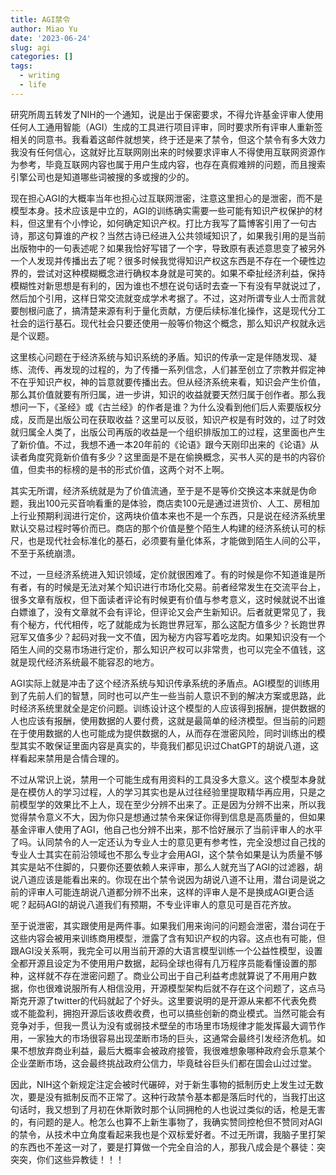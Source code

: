 ```yaml
---
title: AGI禁令
author: Miao Yu
date: '2023-06-24'
slug: agi
categories: []
tags:
  - writing
  - life
---
```


研究所周五转发了NIH的一个通知，说是出于保密要求，不得允许基金评审人使用任何人工通用智能（AGI）生成的工具进行项目评审，同时要求所有评审人重新签相关的同意书。我看着这邮件就想笑，终于还是来了禁令，但这个禁令有多大效力我没有任何信心，这就好比互联网刚出来的时候要求评审人不得使用互联网资源作为参考，毕竟互联网内容也属于用户生成内容，也存在真假难辨的问题，而且搜索引擎公司也是知道哪些词被搜的多或搜的少的。

现在担心AGI的大概率当年也担心过互联网泄密，注意这里担心的是泄密，而不是模型本身。技术应该是中立的，AGI的训练确实需要一些可能有知识产权保护的材料，但这里有个小悖论，如何确定知识产权。打比方我写了篇博客引用了一句古诗，那这句算谁的产权？当然古诗已经进入公共领域知识了，如果我引用的是当前出版物中的一句表述呢？如果我恰好写错了一个字，导致原有表述意思变了被另外一个人发现并传播出去了呢？很多时候我觉得知识产权这东西是不存在一个硬性边界的，尝试对这种模糊概念进行确权本身就是可笑的。如果不牵扯经济利益，保持模糊性对新思想是有利的，因为谁也不想在说句话时去查一下有没有早就说过了，然后加个引用，这样日常交流就变成学术考据了。不过，这对所谓专业人士而言就要刨根问底了，搞清楚来源有利于量化贡献，方便后续标准化操作，这是现代分工社会的运行基石。现代社会只要还使用一般等价物这个概念，那么知识产权就永远是个议题。

这里核心问题在于经济系统与知识系统的矛盾。知识的传承一定是伴随发现、凝练、流传、再发现的过程的，为了传播一系列信念，人们甚至创立了宗教并假定神不在乎知识产权，神的旨意就要传播出去。但从经济系统来看，知识会产生价值，那么其价值就要有所归属，进一步讲，知识的收益就要天然归属于创作者。那么我想问一下，《圣经》或《古兰经》的作者是谁？为什么没看到他们后人索要版权分成，反而是出版公司在获取收益？这里可以反驳，知识产权是有时效的，过了时效就归属全人类了，出版公司再版的收益是一个组织排版加工的过程，这里面也产生了新价值。不过，我想不通一本20年前的《论语》跟今天刚印出来的《论语》从读者角度究竟新价值有多少？这里面是不是在偷换概念，买书人买的是书的内容价值，但卖书的标榜的是书的形式价值，这两个对不上啊。

其实无所谓，经济系统就是为了价值流通，至于是不是等价交换这本来就是伪命题，我出100元买音响看重的是体验，商店卖100元是通过进货价、人工、房租加上行业预期利润进行定价，这两块价值本来也不是一个东西，只是说在经济系统里默认交易过程时等价而已。商店的那个价值是整个陌生人构建的经济系统认可的标尺，也是现代社会标准化的基石，必须要有量化体系，才能做到陌生人间的公平，不至于系统崩溃。

不过，一旦经济系统进入知识领域，定价就很困难了。有的时候是你不知道谁是所有者，有的时候是无法对某个知识进行市场化交易。前者经常发生在交流平台上，很多文章有版权，但下面读者评论有时候更有价值与参考意义，这时候就说不出谁白嫖谁了，没有文章就不会有评论，但评论又会产生新知识。后者就更常见了，我有个秘方，代代相传，吃了就能成为长跑世界冠军，那么这配方值多少？长跑世界冠军又值多少？起码对我一文不值，因为秘方内容写着吃龙肉。如果知识没有一个陌生人间的交易市场进行定价，那么知识产权可以非常贵，也可以完全不值钱，这就是现代经济系统最不能容忍的地方。

AGI实际上就是冲击了这个经济系统与知识传承系统的矛盾点。AGI模型的训练用到了先前人们的智慧，同时也可以产生一些当前人意识不到的解决方案或思路，此时经济系统里就全是定价问题。训练设计这个模型的人应该得到报酬，提供数据的人也应该有报酬，使用数据的人要付费，这就是最简单的经济模型。但当前的问题在于使用数据的人也可能成为提供数据的人，从而存在泄密风险，同时训练出的模型其实不敢保证里面内容是真实的，毕竟我们都见识过ChatGPT的胡说八道，这样看起来禁用是合情合理的。

不过从常识上说，禁用一个可能生成有用资料的工具没多大意义。这个模型本身就是在模仿人的学习过程，人的学习其实也是从过往经验里提取精华再应用，只是之前模型学的效果比不上人，现在至少分辨不出来了。正是因为分辨不出来，所以我觉得禁令意义不大，因为你只是想通过禁令来保证你得到信息是高质量的，但如果基金评审人使用了AGI，他自己也分辨不出来，那不恰好展示了当前评审人的水平了吗。认同禁令的人一定还认为专业人士的意见更有参考性，完全没想过自己找的专业人士其实在前沿领域也不那么专业才会用AGI，这个禁令如果是认为质量不够其实是站不住脚的，只要你还要依赖人来评审，那么人就充当了AGI的过滤器，胡说八道应该是能看出来的。你现在出个禁令说因为胡说八道不让用，潜台词是说之前的评审人可能连胡说八道都分辨不出来，这样的评审人是不是换成AGI更合适呢？起码AGI的胡说八道我们有预期，不专业评审人的意见可是百花齐放。

至于说泄密，其实跟使用是两件事。如果我们用来询问的问题会泄密，潜台词在于这些内容会被用来训练商用模型，泄露了含有知识产权的内容。这点也有可能，但跟AGI没关系啊，我完全可以用当前开源的大语言模型训练一个公益性模型，设置全都开源且设定为不使用用户数据，起码全球也得有几万程序员能看懂设置的那种，这样就不存在泄密问题了。商业公司出于自己利益考虑就算说了不用用户数据，你也很难说服所有人相信没用，开源模型架构后就不存在这个问题了，这点马斯克开源了twitter的代码就起了个好头。这里要说明的是开源从来都不代表免费或不能盈利，拥抱开源后该收费收费，也可以搞些创新的商业模式。当然可能会有竞争对手，但我一贯认为没有或弱技术壁垒的市场里市场规律才能发挥最大调节作用，一家独大的市场很容易出现垄断市场的巨头，这通常会最终引发经济危机。如果不想放弃商业利益，最后大概率会被政府接管，我很难想象哪种政府会乐意某个企业垄断市场，这会最终挑战政府公信力，毕竟硅谷巨头们都在国会山过过堂。

因此，NIH这个新规定注定会被时代碾碎，对于新生事物的抵制历史上发生过无数次，要是没有抵制反而不正常了。这种行政禁令基本都是落后时代的，当我打出这句话时，我又想到了月初在休斯敦时那个认同拥枪的人也说过类似的话，枪是无害的，有问题的是人。枪怎么也算不上新生事物了，我确实赞同控枪但不赞同对AGI的禁令，从技术中立角度看起来我也是个双标爱好者。不过无所谓，我脑子里打架的东西也不差这一对了，要是打算做一个完全自洽的人，那我八成会是个暴徒：突突突，你们这些异教徒！！！
